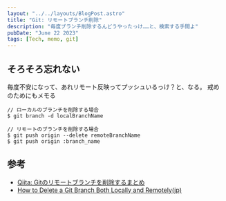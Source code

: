 ```yaml
---
layout: "../../layouts/BlogPost.astro"
title: "Git: リモートブランチ削除"
description: "毎度ブランチ削除するんどうやったっけ……と、検索する手間よ"
pubDate: "June 22 2023"
tags: [Tech, memo, git]
---
```


## そろそろ忘れない

毎度不安になって、あれリモート反映ってプッシュいるっけ？と、なる。
戒めのためにもメモる

``` shell
// ローカルのブランチを削除する場合
$ git branch -d localBranchName

// リモートのブランチを削除する場合
$ git push origin --delete remoteBranchName
$ git push origin :branch_name
```

## 参考

- [Qiita: Gitのリモートブランチを削除するまとめ](https://qiita.com/yuu_ta/items/519ea47ac2c1ded032d9)
- [How to Delete a Git Branch Both Locally and Remotely(jp)](https://www.freecodecamp.org/japanese/news/how-to-delete-a-git-branch-both-locally-and-remotely/)